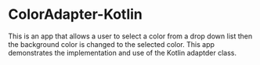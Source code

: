 # ColorAdapter-Kotlin
This is an app that allows a user to select a color from a drop down list then the background color is changed to the selected color. This app demonstrates the implementation and use of the Kotlin adaptder class.
